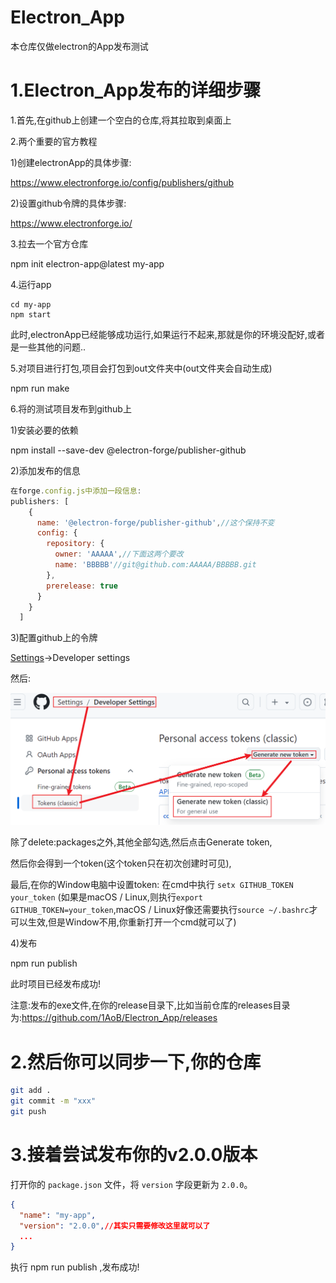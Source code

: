 # Electron_App
本仓库仅做electron的App发布测试

# 1.Electron_App发布的详细步骤

1.首先,在github上创建一个空白的仓库,将其拉取到桌面上

2.两个重要的官方教程

1)创建electronApp的具体步骤:

https://www.electronforge.io/config/publishers/github

2)设置github令牌的具体步骤:

https://www.electronforge.io/

3.拉去一个官方仓库

npm init electron-app@latest my-app

4.运行app

```
cd my-app
npm start
```

此时,electronApp已经能够成功运行,如果运行不起来,那就是你的环境没配好,或者是一些其他的问题..

5.对项目进行打包,项目会打包到out文件夹中(out文件夹会自动生成)

npm run make

6.将的测试项目发布到github上

1)安装必要的依赖

npm install --save-dev @electron-forge/publisher-github

2)添加发布的信息

```js
在forge.config.js中添加一段信息:
publishers: [
    {
      name: '@electron-forge/publisher-github',//这个保持不变
      config: {
        repository: {
          owner: 'AAAAA',//下面这两个要改
          name: 'BBBBB'//git@github.com:AAAAA/BBBBB.git
        },
        prerelease: true
      }
    }
  ]
```



3)配置github上的令牌

[Settings](https://github.com/settings)->Developer settings

然后:

![image-20240711175905691](./assets/image-20240711175905691.png)

除了delete:packages之外,其他全部勾选,然后点击Generate token,

然后你会得到一个token(这个token只在初次创建时可见),

最后,在你的Window电脑中设置token:  在cmd中执行  `setx GITHUB_TOKEN your_token`  (如果是macOS / Linux,则执行`export GITHUB_TOKEN=your_token`,macOS / Linux好像还需要执行`source ~/.bashrc`才可以生效,但是Window不用,你重新打开一个cmd就可以了)

4)发布

npm run publish

此时项目已经发布成功!

注意:发布的exe文件,在你的release目录下,比如当前仓库的releases目录为:https://github.com/1AoB/Electron_App/releases

# 2.然后你可以同步一下,你的仓库

```bash
git add .
git commit -m "xxx"
git push
```

# 3.接着尝试发布你的v2.0.0版本

打开你的 `package.json` 文件，将 `version` 字段更新为 `2.0.0`。

```json
{
  "name": "my-app",
  "version": "2.0.0",//其实只需要修改这里就可以了
  ...
}
```

执行 npm run publish ,发布成功!
